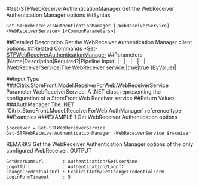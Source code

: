 #Get-STFWebReceiverAuthenticationManager
Get the WebReceiver Authentication Manager options
##Syntax
```Get-STFWebReceiverAuthenticationManager [-WebReceiverService] <WebReceiverService> [<CommonParameters>]
```
##Detailed Description
Get the WebReceiver Authentication Manager client options.
##Related Commands
*[Set-STFWebReceiverAuthenticationManager](Set-STFWebReceiverAuthenticationManager)
##Parameters
|Name|Description|Required?|Pipeline Input||--|--|--|--||WebReceiverService|The WebReceiver service.|true|true (ByValue)|##Input Type
###Citrix.StoreFront.Model.ReceiverForWeb.WebReceiverService
Parameter WebReceiverService: A .NET class representing the configuration of a StoreFront Web Receiver service
##Return Values
###AuthManager
The .NET 'Citrix.StoreFront.Model.ReceiverForWeb.AuthManager' reference type
##Examples
###EXAMPLE 1 Get WebReceiver Authentication options
```$receiver = Get-STFWebReceiverService
Get-STFWebReceiverAuthenticationManager -WebReceiverService $receiver
```
REMARKS
Get the WebReceiver Authentication Manager options of the only configured WebReceiver.
OUTPUT
```GetUserNameUrl       : Authentication/GetUserName
LogoffUrl            : Authentication/Logoff
ChangeCredentialsUrl : ExplicitAuth/GetChangeCredentialForm
LoginFormTimeout     : 5
```
